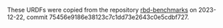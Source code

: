 These URDFs were copied from the repository [rbd-benchmarks](https://github.com/rbd-benchmarks/rbd-benchmarks/tree/master)
on 2023-12-22, commit 75456e9186e38123c7c1dd73e2643c0e5cdbf727.